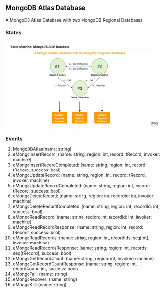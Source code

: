 ## MongoDB Atlas Database

A MongoDB Atlas Database with two MongoDB Regional Databases

### States

![MongoDB Atlas Database States!](images/MongoStates.jpg)

### Events

1. MongoDBAtlas(name: string)
2. eMongoInsertRecord: (name: string, region: int, record: tRecord, invoker: machine)
3. eMongoInsertRecordCompleted: (name: string, region: int, record: tRecord, success: bool)
4. eMongoUpdateRecord: (name: string, region: int, record: tRecord, invoker: machine)
5. eMongoUpdateRecordCompleted: (name: string, region: int, record: tRecord, success: bool)
6. eMongoDeleteRecord: (name: string, region: int, recordId: int, invoker: machine)
7. eMongoDeleteRecordCompleted: (name: string, region: int, recordId: int, success: bool)
8. eMongoReadRecord: (name: string, region: int, recordId: int, invoker: machine)
9. eMongoReadRecordResponse: (name: string, region: int, record: tRecord, success: bool)
10. eMongoReadRecords: (name: string, region: int, recordIds: seq[int], invoker: machine)
11. eMongoReadRecordsResponse: (name: string, region: int, records: seq[tRecord], success: bool)
12. eMongoGetRecordCount: (name: string, region: int, invoker: machine)
13. eMongoGetRecordCountResponse: (name: string, region: int, recordCount: int, success: bool)
14. eMongoFail: (name: string)
15. eMongoRecover: (name: string)
16. eMongoKill: (name: string)